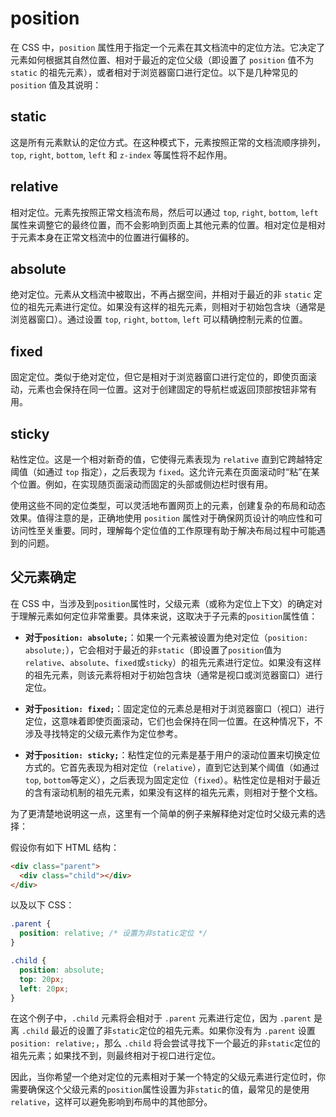 # position

在 CSS 中，`position` 属性用于指定一个元素在其文档流中的定位方法。它决定了元素如何根据其自然位置、相对于最近的定位父级（即设置了 `position` 值不为 `static` 的祖先元素），或者相对于浏览器窗口进行定位。以下是几种常见的 `position` 值及其说明：

## **static**

这是所有元素默认的定位方式。在这种模式下，元素按照正常的文档流顺序排列，`top`, `right`, `bottom`, `left` 和 `z-index` 等属性将不起作用。

## **relative**

相对定位。元素先按照正常文档流布局，然后可以通过 `top`, `right`, `bottom`, `left` 属性来调整它的最终位置，而不会影响到页面上其他元素的位置。相对定位是相对于元素本身在正常文档流中的位置进行偏移的。

## **absolute**

绝对定位。元素从文档流中被取出，不再占据空间，并相对于最近的非 `static` 定位的祖先元素进行定位。如果没有这样的祖先元素，则相对于初始包含块（通常是浏览器窗口）。通过设置 `top`, `right`, `bottom`, `left` 可以精确控制元素的位置。

## **fixed**

固定定位。类似于绝对定位，但它是相对于浏览器窗口进行定位的，即使页面滚动，元素也会保持在同一位置。这对于创建固定的导航栏或返回顶部按钮非常有用。

## **sticky**

粘性定位。这是一个相对新奇的值，它使得元素表现为 `relative` 直到它跨越特定阈值（如通过 `top` 指定），之后表现为 `fixed`。这允许元素在页面滚动时“粘”在某个位置。例如，在实现随页面滚动而固定的头部或侧边栏时很有用。

使用这些不同的定位类型，可以灵活地布置网页上的元素，创建复杂的布局和动态效果。值得注意的是，正确地使用 `position` 属性对于确保网页设计的响应性和可访问性至关重要。同时，理解每个定位值的工作原理有助于解决布局过程中可能遇到的问题。

## 父元素确定

在 CSS 中，当涉及到`position`属性时，父级元素（或称为定位上下文）的确定对于理解元素如何定位非常重要。具体来说，这取决于子元素的`position`属性值：

- **对于`position: absolute;`**：如果一个元素被设置为绝对定位（`position: absolute;`），它会相对于最近的非`static`（即设置了`position`值为`relative`、`absolute`、`fixed`或`sticky`）的祖先元素进行定位。如果没有这样的祖先元素，则该元素将相对于初始包含块（通常是视口或浏览器窗口）进行定位。

- **对于`position: fixed;`**：固定定位的元素总是相对于浏览器窗口（视口）进行定位，这意味着即使页面滚动，它们也会保持在同一位置。在这种情况下，不涉及寻找特定的父级元素作为定位参考。

- **对于`position: sticky;`**：粘性定位的元素是基于用户的滚动位置来切换定位方式的。它首先表现为相对定位（`relative`），直到它达到某个阈值（如通过`top`, `bottom`等定义），之后表现为固定定位（`fixed`）。粘性定位是相对于最近的含有滚动机制的祖先元素，如果没有这样的祖先元素，则相对于整个文档。

为了更清楚地说明这一点，这里有一个简单的例子来解释绝对定位时父级元素的选择：

假设你有如下 HTML 结构：

```html
<div class="parent">
  <div class="child"></div>
</div>
```

以及以下 CSS：

```css
.parent {
  position: relative; /* 设置为非static定位 */
}

.child {
  position: absolute;
  top: 20px;
  left: 20px;
}
```

在这个例子中，`.child` 元素将会相对于 `.parent` 元素进行定位，因为 `.parent` 是离 `.child` 最近的设置了非`static`定位的祖先元素。如果你没有为 `.parent` 设置 `position: relative;`，那么 `.child` 将会尝试寻找下一个最近的非`static`定位的祖先元素；如果找不到，则最终相对于视口进行定位。

因此，当你希望一个绝对定位的元素相对于某一个特定的父级元素进行定位时，你需要确保这个父级元素的`position`属性设置为非`static`的值，最常见的是使用`relative`，这样可以避免影响到布局中的其他部分。
